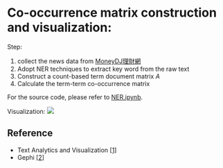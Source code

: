 # Co-occurrence matrix construction and visualization:
Step:
1. collect the news data from [MoneyDJ理財網](https://www.moneydj.com/)
2. Adopt NER techniques to extract key word from the raw text
3. Construct a count-based term document matrix *A*
4. Calculate the term-term co-occurrence matrix

For the source code, please refer to [NER.ipynb](https://github.com/thtang/Fintech-Text-Mining-and-Machine-Learning/blob/master/hw2/NER.ipynb).

Visualization:
<img src=https://github.com/thtang/Fintech-Text-Mining-and-Machine-Learning/blob/master/hw2/text_heatmap.png>

## Reference
* Text Analytics and Visualization [[1]](https://pythondata.com/text-analytics-visualization/)
* Gephi [[2]](https://gephi.org/)
